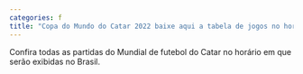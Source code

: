 ```yaml
---
categories: f
title: "Copa do Mundo do Catar 2022 baixe aqui a tabela de jogos no horário de Brasília"
---
```

Confira todas as partidas do Mundial de futebol do Catar no horário em que serão exibidas no Brasil.